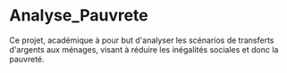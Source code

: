 # Analyse_Pauvrete
Ce projet, académique à pour but d'analyser les scénarios de transferts d'argents aux ménages, visant à réduire les inégalités sociales et donc la pauvreté.
